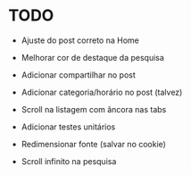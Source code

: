# TODO

- Ajuste do post correto na Home
- Melhorar cor de destaque da pesquisa
- Adicionar compartilhar no post
- Adicionar categoria/horário no post (talvez)
- Scroll na listagem com âncora nas tabs

- Adicionar testes unitários
- Redimensionar fonte (salvar no cookie)
- Scroll infinito na pesquisa
